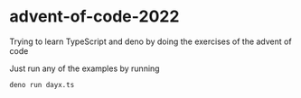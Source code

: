 # advent-of-code-2022
Trying to learn TypeScript and deno by doing the exercises of the advent of code

Just run any of the examples by running 

```deno run dayx.ts```

